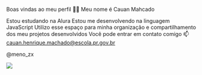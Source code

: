 Boas vindas ao meu perfil 💙💙
Meu nome é Cauan Mahcado

Estou estudando na Alura
Estou me desenvolvendo na linguagem JavaScript
Utilizo esse espaço para minha organização e compartilhamento dos meu projetos desenvolvidos
Você pode entrar em contato comigo 📫
cauan.henrique.machado@escola.pr.gov.br

@meno_zx

![](https://upload.wikimedia.org/wikipedia/commons/b/bd/Dilma_Rousseff_fevereiro_2011_3-B.jpg
)



